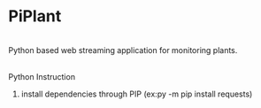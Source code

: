 <h1>PiPlant</h1>
<br/>
Python based web streaming application for monitoring plants.
<br/>
<br/>

Python Instruction 
<ol>
<li>install dependencies through PIP (ex:py -m pip install requests)</li>
</ol>

